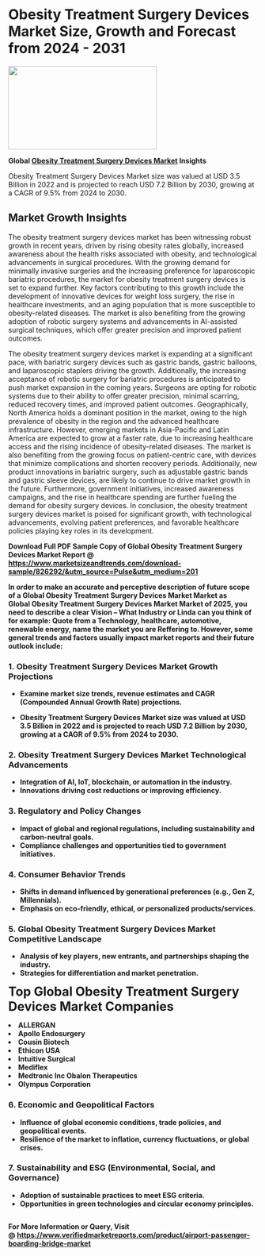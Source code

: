 <H1>Obesity Treatment Surgery Devices Market Size, Growth and Forecast from 2024 - 2031</H1><img class="aligncenter size-medium wp-image-584254" src="https://thirdeyenews.in/wp-content/uploads/2024/09/Global-Market-Research-300x168.jpeg" alt="" width="300" height="168" /><p><strong>Global&nbsp;<a href="https://www.marketsizeandtrends.com/download-sample/826292/&amp;utm_source=Pulse&amp;utm_medium=201">Obesity Treatment Surgery Devices Market</a> Insights</strong></p><p>Obesity Treatment Surgery Devices Market size was valued at USD 3.5 Billion in 2022 and is projected to reach USD 7.2 Billion by 2030, growing at a CAGR of 9.5% from 2024 to 2030.</p><p><h2>Market Growth Insights</h2> <p>The obesity treatment surgery devices market has been witnessing robust growth in recent years, driven by rising obesity rates globally, increased awareness about the health risks associated with obesity, and technological advancements in surgical procedures. With the growing demand for minimally invasive surgeries and the increasing preference for laparoscopic bariatric procedures, the market for obesity treatment surgery devices is set to expand further. Key factors contributing to this growth include the development of innovative devices for weight loss surgery, the rise in healthcare investments, and an aging population that is more susceptible to obesity-related diseases. The market is also benefiting from the growing adoption of robotic surgery systems and advancements in AI-assisted surgical techniques, which offer greater precision and improved patient outcomes.</p> <p><strong></strong></p> <p>The obesity treatment surgery devices market is expanding at a significant pace, with bariatric surgery devices such as gastric bands, gastric balloons, and laparoscopic staplers driving the growth. Additionally, the increasing acceptance of robotic surgery for bariatric procedures is anticipated to push market expansion in the coming years. Surgeons are opting for robotic systems due to their ability to offer greater precision, minimal scarring, reduced recovery times, and improved patient outcomes. Geographically, North America holds a dominant position in the market, owing to the high prevalence of obesity in the region and the advanced healthcare infrastructure. However, emerging markets in Asia-Pacific and Latin America are expected to grow at a faster rate, due to increasing healthcare access and the rising incidence of obesity-related diseases. The market is also benefiting from the growing focus on patient-centric care, with devices that minimize complications and shorten recovery periods. Additionally, new product innovations in bariatric surgery, such as adjustable gastric bands and gastric sleeve devices, are likely to continue to drive market growth in the future. Furthermore, government initiatives, increased awareness campaigns, and the rise in healthcare spending are further fueling the demand for obesity surgery devices. In conclusion, the obesity treatment surgery devices market is poised for significant growth, with technological advancements, evolving patient preferences, and favorable healthcare policies playing key roles in its development.</p> <p><strong></p><p><span class=""><strong>Download Full PDF Sample Copy of Global Obesity Treatment Surgery Devices Market Report</strong> @ <a href="https://www.marketsizeandtrends.com/download-sample/826292/&amp;utm_source=Pulse&amp;utm_medium=201" target="_blank">https://www.marketsizeandtrends.com/download-sample/826292/&amp;utm_source=Pulse&amp;utm_medium=201</a></span></p><p>In order to make an accurate and perceptive description of future scope of a Global&nbsp;Obesity Treatment Surgery Devices Market Market as Global&nbsp;Obesity Treatment Surgery Devices Market Market of 2025, you need to describe a clear Vision &ndash; What Industry or Linda can you think of for example: Quote from a Technology, healthcare, automotive, renewable energy, name the market you are Reffering to. However, some general trends and factors usually impact market reports and their future outlook include:</p><h3>1.&nbsp;<strong>Obesity Treatment Surgery Devices Market Growth Projections</strong></h3><ul><li>Examine market size trends, revenue estimates and CAGR (Compounded Annual Growth Rate) projections.</li><li><p>Obesity Treatment Surgery Devices Market size was valued at USD 3.5 Billion in 2022 and is projected to reach USD 7.2 Billion by 2030, growing at a CAGR of 9.5% from 2024 to 2030.</p></li></ul><h3>2.&nbsp;<strong>Obesity Treatment Surgery Devices Market Technological Advancements</strong></h3><ul><li>Integration of AI, IoT, blockchain, or automation in the industry.</li><li>Innovations driving cost reductions or improving efficiency.</li></ul><h3>3.&nbsp;<strong>Regulatory and Policy Changes</strong></h3><ul><li>Impact of global and regional regulations, including sustainability and carbon-neutral goals.</li><li>Compliance challenges and opportunities tied to government initiatives.</li></ul><h3>4.&nbsp;<strong>Consumer Behavior Trends</strong></h3><ul><li>Shifts in demand influenced by generational preferences (e.g., Gen Z, Millennials).</li><li>Emphasis on eco-friendly, ethical, or personalized products/services.</li></ul><h3>5.&nbsp;<strong>Global Obesity Treatment Surgery Devices Market Competitive Landscape</strong></h3><ul><li>Analysis of key players, new entrants, and partnerships shaping the industry.</li><li>Strategies for differentiation and market penetration.</li></ul><p data-pm-slice="1 1 []"><span style="color: inherit; font-family: inherit; font-size: 25px;">Top Global Obesity Treatment Surgery Devices Market Companies</span></p><div class="" data-test-id=""><p><li>ALLERGAN</li><li> Apollo Endosurgery</li><li> Cousin Biotech</li><li> Ethicon USA</li><li> Intuitive Surgical</li><li> Mediflex</li><li> Medtronic Inc Obalon Therapeutics</li><li> Olympus Corporation</li></p></div><h3>6.&nbsp;<strong>Economic and Geopolitical Factors</strong></h3><ul><li>Influence of global economic conditions, trade policies, and geopolitical events.</li><li>Resilience of the market to inflation, currency fluctuations, or global crises.</li></ul><h3>7.&nbsp;<strong>Sustainability and ESG (Environmental, Social, and Governance)</strong></h3><ul><li>Adoption of sustainable practices to meet ESG criteria.</li><li>Opportunities in green technologies and circular economy principles.</li></ul><h2><strong style="font-size: 14px;">For More Information or Query, Visit @&nbsp;</strong><a style="background-color: #ffffff; font-size: 14px;" href="https://www.marketsizeandtrends.com/report/obesity-treatment-surgery-devices-market/" target="_blank">https://www.verifiedmarketreports.com/product/airport-passenger-boarding-bridge-market</a></h2>
